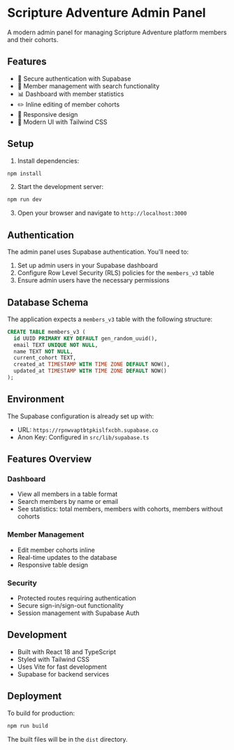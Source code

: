 # Scripture Adventure Admin Panel

A modern admin panel for managing Scripture Adventure platform members and their cohorts.

## Features

- 🔐 Secure authentication with Supabase
- 👥 Member management with search functionality
- 📊 Dashboard with member statistics
- ✏️ Inline editing of member cohorts
- 📱 Responsive design
- 🎨 Modern UI with Tailwind CSS

## Setup

1. Install dependencies:
```bash
npm install
```

2. Start the development server:
```bash
npm run dev
```

3. Open your browser and navigate to `http://localhost:3000`

## Authentication

The admin panel uses Supabase authentication. You'll need to:

1. Set up admin users in your Supabase dashboard
2. Configure Row Level Security (RLS) policies for the `members_v3` table
3. Ensure admin users have the necessary permissions

## Database Schema

The application expects a `members_v3` table with the following structure:

```sql
CREATE TABLE members_v3 (
  id UUID PRIMARY KEY DEFAULT gen_random_uuid(),
  email TEXT UNIQUE NOT NULL,
  name TEXT NOT NULL,
  current_cohort TEXT,
  created_at TIMESTAMP WITH TIME ZONE DEFAULT NOW(),
  updated_at TIMESTAMP WITH TIME ZONE DEFAULT NOW()
);
```

## Environment

The Supabase configuration is already set up with:
- URL: `https://rpnwvaptbtpkislfxcbh.supabase.co`
- Anon Key: Configured in `src/lib/supabase.ts`

## Features Overview

### Dashboard
- View all members in a table format
- Search members by name or email
- See statistics: total members, members with cohorts, members without cohorts

### Member Management
- Edit member cohorts inline
- Real-time updates to the database
- Responsive table design

### Security
- Protected routes requiring authentication
- Secure sign-in/sign-out functionality
- Session management with Supabase Auth

## Development

- Built with React 18 and TypeScript
- Styled with Tailwind CSS
- Uses Vite for fast development
- Supabase for backend services

## Deployment

To build for production:

```bash
npm run build
```

The built files will be in the `dist` directory.

